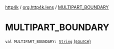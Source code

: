[http4k](../index.md) / [org.http4k.lens](index.md) / [MULTIPART_BOUNDARY](./-m-u-l-t-i-p-a-r-t_-b-o-u-n-d-a-r-y.md)

# MULTIPART_BOUNDARY

`val MULTIPART_BOUNDARY: `[`String`](https://kotlinlang.org/api/latest/jvm/stdlib/kotlin/-string/index.html) [(source)](https://github.com/http4k/http4k/blob/master/http4k-multipart/src/main/kotlin/org/http4k/lens/multipartForm.kt#L45)